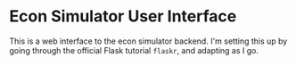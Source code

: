 # Econ Simulator User Interface

This is a web interface to the econ simulator backend. I'm setting this up by
going through the official Flask tutorial `flaskr`, and adapting as I go.
